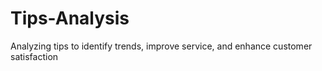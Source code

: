 # Tips-Analysis
Analyzing tips to identify trends, improve service, and enhance customer satisfaction
